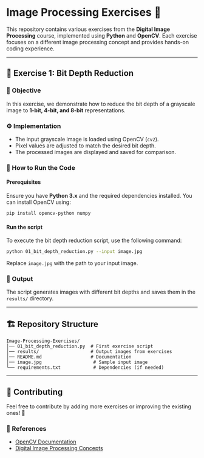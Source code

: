 # Image Processing Exercises 🚀

This repository contains various exercises from the **Digital Image Processing** course, implemented using **Python** and **OpenCV**. Each exercise focuses on a different image processing concept and provides hands-on coding experience.

---
## 📌 Exercise 1: Bit Depth Reduction

### 🎯 Objective
In this exercise, we demonstrate how to reduce the bit depth of a grayscale image to **1-bit, 4-bit, and 8-bit** representations.

### ⚙️ Implementation
- The input grayscale image is loaded using OpenCV (`cv2`).
- Pixel values are adjusted to match the desired bit depth.
- The processed images are displayed and saved for comparison.

### 🚀 How to Run the Code
#### **Prerequisites**
Ensure you have **Python 3.x** and the required dependencies installed. You can install OpenCV using:
```bash
pip install opencv-python numpy
```
#### **Run the script**
To execute the bit depth reduction script, use the following command:
```bash
python 01_bit_depth_reduction.py --input image.jpg
```
Replace `image.jpg` with the path to your input image.

### 📁 Output
The script generates images with different bit depths and saves them in the `results/` directory.

---
## 🏗️ Repository Structure
```
Image-Processing-Exercises/
│── 01_bit_depth_reduction.py  # First exercise script
│── results/                   # Output images from exercises
│── README.md                  # Documentation
│── image.jpg                   # Sample input image
└── requirements.txt            # Dependencies (if needed)
```

---
## 📢 Contributing
Feel free to contribute by adding more exercises or improving the existing ones! 🎉

### 🔗 References
- [OpenCV Documentation](https://docs.opencv.org/)
- [Digital Image Processing Concepts](https://en.wikipedia.org/wiki/Digital_image_processing)

